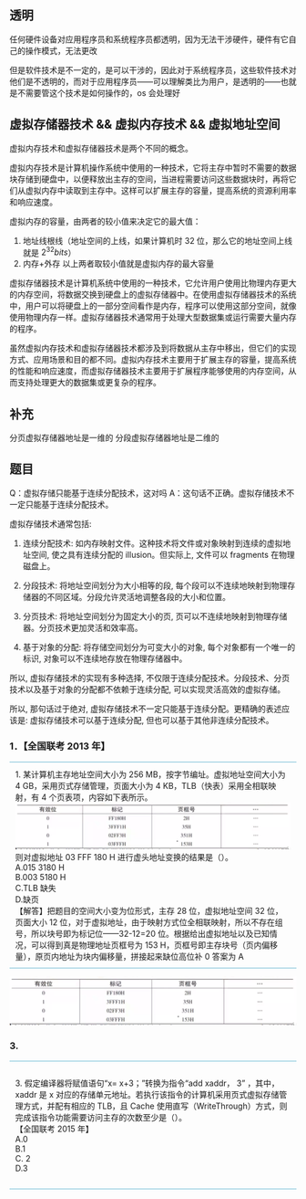 
## 透明

任何硬件设备对应用程序员和系统程序员都透明，因为无法干涉硬件，硬件有它自己的操作模式，无法更改

但是软件技术是不一定的，是可以干涉的，因此对于系统程序员，这些软件技术对他们是不透明的，而对于应用程序员——可以理解类比为用户，是透明的——也就是不需要管这个技术是如何操作的，os 会处理好

## 虚拟存储器技术 && 虚拟内存技术 && 虚拟地址空间

虚拟内存技术和虚拟存储器技术是两个不同的概念。

虚拟内存技术是计算机操作系统中使用的一种技术，它将主存中暂时不需要的数据块存储到硬盘中，以便释放出主存的空间，当进程需要访问这些数据块时，再将它们从虚拟内存中读取到主存中。这样可以扩展主存的容量，提高系统的资源利用率和响应速度。

虚拟内存的容量，由两者的较小值来决定它的最大值：
1. 地址线根线（地址空间的上线，如果计算机时 32 位，那么它的地址空间上线就是 $2^{32}bits$）
2. 内存+外存
以上两者取较小值就是虚拟内存的最大容量

虚拟存储器技术是计算机系统中使用的一种技术，它允许用户使用比物理内存更大的内存空间，将数据交换到硬盘上的虚拟存储器中。在使用虚拟存储器技术的系统中，用户可以将硬盘上的一部分空间看作是内存，程序可以使用这部分空间，就像使用物理内存一样。虚拟存储器技术通常用于处理大型数据集或运行需要大量内存的程序。

虽然虚拟内存技术和虚拟存储器技术都涉及到将数据从主存中移出，但它们的实现方式、应用场景和目的都不同。虚拟内存技术主要用于扩展主存的容量，提高系统的性能和响应速度，而虚拟存储器技术主要用于扩展程序能够使用的内存空间，从而支持处理更大的数据集或更复杂的程序。

## 补充
分页虚拟存储器地址是一维的
分段虚拟存储器地址是二维的 


## 题目
Q：虚拟存储只能基于连续分配技术，这对吗
A：这句话不正确。虚拟存储技术不一定只能基于连续分配技术。

虚拟存储技术通常包括:

1. 连续分配技术: 如内存映射文件。这种技术将文件或对象映射到连续的虚拟地址空间, 使之具有连续分配的 illusion。但实际上, 文件可以 fragments 在物理磁盘上。

2. 分段技术: 将地址空间划分为大小相等的段, 每个段可以不连续地映射到物理存储器的不同区域。分段允许灵活地调整各段的大小和位置。

3. 分页技术: 将地址空间划分为固定大小的页, 页可以不连续地映射到物理存储器。分页技术更加灵活和效率高。

4. 基于对象的分配: 将存储空间划分为可变大小的对象, 每个对象都有一个唯一的标识, 对象可以不连续地存放在物理存储器中。

所以, 虚拟存储技术的实现有多种选择, 不仅限于连续分配技术。分段技术、分页技术以及基于对象的分配都不依赖于连续分配, 可以实现灵活高效的虚拟存储。

所以, 那句话过于绝对, 虚拟存储技术不一定只能基于连续分配。更精确的表述应该是: 虚拟存储技术可以基于连续分配, 但也可以基于其他非连续分配技术。

### 1．【全国联考 2013 年】
<div style="border: 2px solid #ADD8E6; border-width: 2px 0 2px 0; padding: 10px; word-wrap: break-word; white-space: pre-wrap;">1. 某计算机主存地址空间大小为 256 MB，按字节编址。虚拟地址空间大小为 4 GB，采用页式存储管理，页面大小为 4 KB，TLB（快表）采用全相联映射，有 4 个页表项，内容如下表所示。
<img src="虚拟存储器1.png" alt="这是一张图片">
则对虚拟地址 03 FFF 180 H 进行虚头地址变换的结果是（）。
A.015 3180 H
B.003 5180 H
C.TLB 缺失
D.缺页 
【解答】把题目的空间大小变为位形式，主存 28 位，虚拟地址空间 32 位，页面大小 12 位，对于虚拟地址，由于映射方式位全相联映射，所以不存在组号，所以块号即为标记位——32-12=20 位。根据给出虚拟地址以及已知情况，可以得到真是物理地址页框号为 153 H，页框号即主存块号（页内偏移量），原页内地址为块内偏移量，拼接起来缺位高位补 0 答案为 A
</div>

![](虚拟存储器1.png)


### 3. 
<div style="border: 2px solid #ADD8E6; border-width: 2px 0 2px 0; padding: 10px; word-wrap: break-word; white-space: pre-wrap;">
3. 假定编译器将赋值语句“x= x+3；”转换为指令“add xaddr， 3” ，其中， xaddr 是 x 对应的存储单元地址。若执行该指令的计算机采用页式虚拟存储管理方式，并配有相应的 TLB，且 Cache 使用直写（WriteThrough）方式，则完成该指令功能需要访问主存的次数至少是（）。
【全国联考 2015 年】
A.0
B.1
C. 2
D.3


</div>
